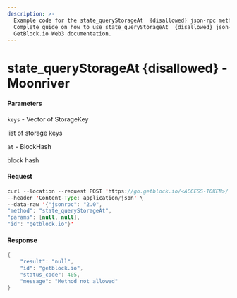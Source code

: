 ```yaml
---
description: >-
  Example code for the state_queryStorageAt  {disallowed} json-rpc method.
  Сomplete guide on how to use state_queryStorageAt  {disallowed} json-rpc in
  GetBlock.io Web3 documentation.
---
```


# state\_queryStorageAt {disallowed} - Moonriver

#### Parameters

`keys` - Vector of StorageKey

list of storage keys

`at` - BlockHash

block hash

#### Request

```java
curl --location --request POST 'https://go.getblock.io/<ACCESS-TOKEN>/' \
--header 'Content-Type: application/json' \
--data-raw '{"jsonrpc": "2.0",
"method": "state_queryStorageAt",
"params": [null, null],
"id": "getblock.io"}'
```

#### Response

```java
{
    "result": "null",
    "id": "getblock.io",
    "status_code": 405,
    "message": "Method not allowed"
}
```
